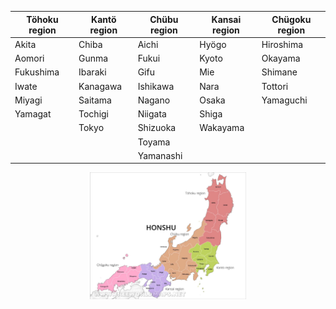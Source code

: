 | Töhoku region | Kantö region | Chübu region | Kansai region | Chügoku region |
| ------------- | ------------ | ------------ | ------------- | -------------- |
| Akita         | Chiba        | Aichi        | Hyögo         | Hiroshima      |
| Aomori        | Gunma        | Fukui        | Kyoto         | Okayama        |
| Fukushima     | Ibaraki      | Gifu         | Mie           | Shimane        |
| Iwate         | Kanagawa     | Ishikawa     | Nara          | Tottori        |
| Miyagi        | Saitama      | Nagano       | Osaka         | Yamaguchi      |
| Yamagat       | Tochigi      | Niigata      | Shiga         |                |
|               | Tokyo        | Shizuoka     | Wakayama      |                |
|               |              | Toyama       |               |                |
|               |              | Yamanashi    |               |                |

<p align="center"><img src="images/honshu-prefectures-map.jpg" style="width: 250px;"></p>
